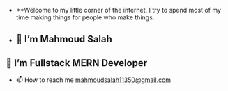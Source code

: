 - **Welcome to my little corner of the internet. I try to spend most of my time making things for people who make things.
- ## 👋 I’m Mahmoud Salah
##  👀 I’m Fullstack MERN Developer
- 📫 How to reach me 
        mahmoudsalah11350@gmail.com

<!---
Mahmoud11350/Mahmoud11350 is a ✨ special ✨ repository because its `README.md` (this file) appears on your GitHub profile.
You can click the Preview link to take a look at your changes.
--->

